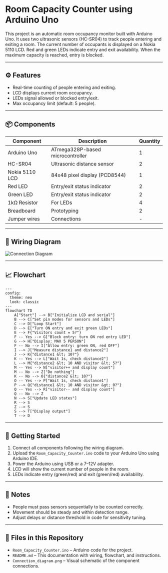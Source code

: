 # Room Capacity Counter using Arduino Uno

This project is an automatic room occupancy monitor built with Arduino Uno. It uses two ultrasonic sensors (HC-SR04) to track people entering and exiting a room. The current number of occupants is displayed on a Nokia 5110 LCD. Red and green LEDs indicate entry and exit availability. When the maximum capacity is reached, entry is blocked.

---

## ⚙️ Features

- Real-time counting of people entering and exiting.
- LCD displays current room occupancy.
- LEDs signal allowed or blocked entry/exit.
- Max occupancy limit (default: 5 people).

---

## 📦 Components

| Component         | Description                        | Quantity |
|-------------------|------------------------------------|----------|
| Arduino Uno       | ATmega328P-based microcontroller   | 1        |
| HC-SR04           | Ultrasonic distance sensor         | 2        |
| Nokia 5110 LCD    | 84x48 pixel display (PCD8544)      | 1        |
| Red LED           | Entry/exit status indicator        | 2        |
| Green LED         | Entry/exit status indicator        | 2        |
| 1kΩ Resistor      | For LEDs                           | 4        |
| Breadboard        | Prototyping                        | 2        |
| Jumper wires      | Connections                        | -        |

---

## 🔌 Wiring Diagram

![Connection Diagram](Сonnection_diagram.png)

---

## 📈 Flowchart

```mermaid
---
config:
  theme: neo
  look: classic
---
flowchart TD
    A["Start"] --> B["Initialize LCD and serial"]
    B --> C["Set pin modes for sensors and LEDs"]
    C --> D["Loop Start"]
    D --> E["Turn ON entry and exit green LEDs"]
    E --> F{"Visitors count = 5?"}
    F -- Yes --> G["Block entry: turn ON red entry LED"]
    G --> H["Display: MAX 5 PERSON"]
    F -- No --> I["Allow entry: green ON, red OFF"]
    I --> J["Measure distance1 and distance2"]
    J --> K{"distance1 &lt; 10?"}
    K -- Yes --> L["Wait 1s, check distance2"]
    L --> M{"distance2 &lt; 10 AND visitor &lt; 5?"}
    M -- Yes --> N["visitor++ and display count"]
    M -- No --> Z["Do nothing"]
    K -- No --> O{"distance2 &lt; 10?"}
    O -- Yes --> P["Wait 1s, check distance1"]
    P --> Q{"distance1 &lt; 10 AND visitor &gt; 0?"}
    Q -- Yes --> R["visitor-- and display count"]
    Q -- No --> Z
    N --> S["Update LED states"]
    R --> S
    Z --> S
    S --> T["Display output"]
    T --> D
```

---

## 🚀 Getting Started

1. Connect all components following the wiring diagram.
2. Upload the `Room_Capacity_Counter.ino` code to your Arduino Uno using Arduino IDE.
3. Power the Arduino using USB or a 7–12V adapter.
4. LCD will show the current number of people in the room.
5. LEDs indicate entry (green/red) and exit (green/red) availability.

---

## 📝 Notes

- People must pass sensors sequentially to be counted correctly.
- Movement should be steady and within detection range.
- Adjust delays or distance threshold in code for sensitivity tuning.

---

## 📁 Files in this Repository

- `Room_Capacity_Counter.ino` – Arduino code for the project.
- `README.md` – This documentation with wiring, flowchart, and instructions.
- `Сonnection_diagram.png` – Visual schematic of the component connections.
